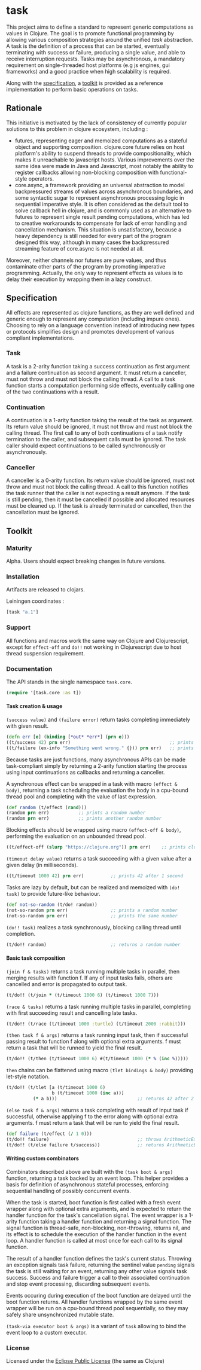 # task

This project aims to define a standard to represent generic computations as values in Clojure. The goal is to promote functional programming by allowing various composition strategies around the unified *task* abstraction. A task is the definition of a process that can be started, eventually terminating with success or failure, producing a single value, and able to receive interruption requests. Tasks may be asynchronous, a mandatory requirement on single-threaded host platforms (e.g js engines, gui frameworks) and a good practice when high scalability is required.

Along with the [specification](#Specification), a [toolkit](#Toolkit) is provided as a reference implementation to perform basic operations on tasks.

## Rationale

This initiative is motivated by the lack of consistency of currently popular solutions to this problem in clojure ecosystem, including :
* futures, representing eager and memoized computations as a stateful object and supporting composition. clojure.core future relies on host platform's ability to suspend threads to provide compositionality, which makes it unreachable to javascript hosts. Various improvements over the same idea were made in Java and Javascript, most notably the ability to register callbacks allowing non-blocking composition with functional-style operators.
* core.async, a framework providing an universal abstraction to model backpressured streams of values across asynchronous boundaries, and some syntactic sugar to represent asynchronous processing logic in sequential imperative style. It is often considered as the default tool to solve callback hell in clojure, and is commonly used as an alternative to futures to represent single result pending computations, which has led to creative workarounds to compensate for lack of error handling and cancellation mechanism. This situation is unsatisfactory, because a heavy dependency is still needed for every part of the program designed this way, although in many cases the backpressured streaming feature of core.async is not needed at all.

Moreover, neither channels nor futures are pure values, and thus contaminate other parts of the program by promoting imperative programming. Actually, the only way to represent effects as values is to delay their execution by wrapping them in a lazy construct.

## Specification

All effects are represented as clojure functions, as they are well defined and generic enough to represent any computation (including impure ones). Choosing to rely on a language convention instead of introducing new types or protocols simplifies design and promotes development of various compliant implementations.

### Task
A task is a 2-arity function taking a success continuation as first argument and a failure continuation as second argument. It must return a canceller, must not throw and must not block the calling thread. A call to a task function starts a computation performing side effects, eventually calling one of the two continuations with a result.

### Continuation
A continuation is a 1-arity function taking the result of the task as argument. Its return value should be ignored, it must not throw and must not block the calling thread. The first call to any of both continuations of a task notify termination to the caller, and subsequent calls must be ignored. The task caller should expect continuations to be called synchronously or asynchronously.

### Canceller
A canceller is a 0-arity function. Its return value should be ignored, must not throw and must not block the calling thread. A call to this function notifies the task runner that the caller is not expecting a result anymore. If the task is still pending, then it must be cancelled if possible and allocated resources must be cleaned up. If the task is already terminated or cancelled, then the cancellation must be ignored.

## Toolkit

### Maturity
Alpha. Users should expect breaking changes in future versions.

### Installation
Artifacts are released to clojars.

Leiningen coordinates :
```clj
[task "a.1"]
```

### Support
All functions and macros work the same way on Clojure and Clojurescript, except for `effect-off` and `do!!` not working in Clojurescript due to host thread suspension requirement.

### Documentation
The API stands in the single namespace `task.core`.
```clj
(require '[task.core :as t])
```

#### Task creation & usage
`(success value)` and `(failure error)` return tasks completing immediately with given result.
```clj
(defn err [e] (binding [*out* *err*] (prn e)))
((t/success 42) prn err)                                     ;; prints 42 on standard output
((t/failure (ex-info "Something went wrong." {})) prn err)   ;; prints exception info on standard error
```

Because tasks are just functions, many asynchronous APIs can be made task-compliant simply by returning a 2-arity function starting the process using input continuations as callbacks and returning a canceller.

A synchronous effect can be wrapped in a task with macro `(effect & body)`, returning a task scheduling the evaluation the body in a cpu-bound thread pool and completing with the value of last expression.
```clj
(def random (t/effect (rand)))
(random prn err)           ;; prints a random number
(random prn err)           ;; prints another random number
```

Blocking effects should be wrapped using macro `(effect-off & body)`, performing the evaluation on an unbounded thread pool.
```clj
((t/effect-off (slurp "https://clojure.org")) prn err)    ;; prints clojure.org home page
```

`(timeout delay value)` returns a task succeeding with a given value after a given delay (in milliseconds).
```clj
((t/timeout 1000 42) prn err)          ;; prints 42 after 1 second
```

Tasks are lazy by default, but can be realized and memoized with `(do! task)` to provide future-like behaviour.
```clj
(def not-so-random (t/do! random))
(not-so-random prn err)                ;; prints a random number
(not-so-random prn err)                ;; prints the same number
```

`(do!! task)` realizes a task synchronously, blocking calling thread until completion.
```clj
(t/do!! random)                        ;; returns a random number
```

#### Basic task composition
`(join f & tasks)` returns a task running multiple tasks in parallel, then merging results with function f. If any of input tasks fails, others are cancelled and error is propagated to output task.
```clj
(t/do!! (t/join * (t/timeout 1000 6) (t/timeout 1000 7)))               ;; returns 42 after 1 second
```

`(race & tasks)` returns a task running multiple tasks in parallel, completing with first succeeding result and cancelling late tasks.
```clj
(t/do!! (t/race (t/timeout 1000 :turtle) (t/timeout 2000 :rabbit)))     ;; returns :turtle after 1 second
```

`(then task f & args)` returns a task running input task, then if successful passing result to function f along with optional extra arguments. f must return a task that will be runned to yield the final result.
```clj
(t/do!! (t/then (t/timeout 1000 6) #(t/timeout 1000 (* % (inc %)))))    ;; returns 42 after 2 seconds
```

`then` chains can be flattened using macro `(tlet bindings & body)` providing let-style notation.
```clj
(t/do!! (t/tlet [a (t/timeout 1000 6)
                 b (t/timeout 1000 (inc a))]
          (* a b)))                              ;; returns 42 after 2 seconds
```

`(else task f & args)` returns a task completing with result of input task if successful, otherwise applying f to the error along with optional extra arguments. f must return a task that will be run to yield the final result.
```clj
(def failure (t/effect (/ 1 0)))
(t/do!! failure)                                 ;; throws ArithmeticException
(t/do!! (t/else failure t/success))              ;; returns ArithmeticException
```

#### Writing custom combinators
Combinators described above are built with the `(task boot & args)` function, returning a task backed by an event loop. This helper provides a basis for definition of asynchronous stateful processes, enforcing sequential handling of possibly concurrent events.

When the task is started, boot function is first called with a fresh event wrapper along with optional extra arguments, and is expected to return the handler function for the task's cancellation signal. The event wrapper is a 1-arity function taking a handler function and returning a signal function. The signal function is thread-safe, non-blocking, non-throwing, returns nil, and its effect is to schedule the execution of the handler function in the event loop. A handler function is called at most once for each call to its signal function.

The result of a handler function defines the task's current status. Throwing an exception signals task failure, returning the sentinel value `pending` signals the task is still waiting for an event, returning any other value signals task success. Success and failure trigger a call to their associated continuation and stop event processing, discarding subsequent events.

Events occuring during execution of the boot function are delayed until the boot function returns. All handler functions wrapped by the same event wrapper will be run on a cpu-bound thread pool sequentially, so they may safely share unsynchronized mutable state.

`(task-via executor boot & args)` is a variant of `task` allowing to bind the event loop to a custom executor.

### License
Licensed under the [Eclipse Public License](http://www.eclipse.org/legal/epl-v10.html) (the same as Clojure)
